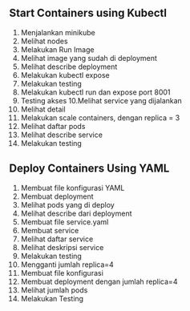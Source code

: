 ## Start Containers using Kubectl
1. Menjalankan minikube
2. Melihat nodes
3. Melakukan Run Image
4. Melihat image yang sudah di deployment
5. Melihat describe deployment
6. Melakukan kubectl expose
7. Melakukan testing
8. Melakukan kubectl run dan expose port 8001
9. Testing akses
10.Melihat service yang dijalankan
11. Melihat detail
12. Melakukan scale containers, dengan replica = 3
13. Melihat daftar pods
14. Melihat describe service
15. Melakukan testing

## Deploy Containers Using YAML
1. Membuat file konfigurasi YAML
2. Membuat deployment
3. Melihat pods yang di deploy
4. Melihat describe dari deployment
5. Membuat file service.yaml
6. Membuat service
7. Melihat daftar service
8. Melihat deskripsi service
9. Melakukan testing
10. Mengganti jumlah replica=4
11. Membuat file konfigurasi
12. Membuat deployment dengan jumlah replica=4
13. Melihat jumlah pods
14. Melakukan Testing

